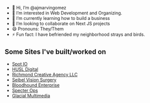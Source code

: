- 👋 Hi, I’m @ajmarvingomez
- 👀 I’m interested in Web Development and Organizing.
- 🌱 I’m currently learning how to build a business
- 💞️ I’m looking to collaborate on Next JS projects
- 😄 Pronouns: They/Them
- ⚡ Fun fact: I have befriended my neighborhood strays and birds.

## Some Sites I've built/worked on

- [Spot IO
](https://spot.io/)
- [HUSL Digital
](https://husldigital.com/)
- [Richmond Creative Agency LLC
](https://www.richmondcreative.agency/)
- [Seibel Vision Surgery
](https://www.vision-surgery.com/)
- [Bloodhound Enterprise
](https://bloodhoundenterprise.io/)
- [Specter Ops
](https://specterops.io/)
- [Glacial Multimedia
](https://www.glacial.com/)

<!---
ajmarvingomez/ajmarvingomez is a ✨ special ✨ repository because its `README.md` (this file) appears on your GitHub profile.
You can click the Preview link to take a look at your changes.
--->

